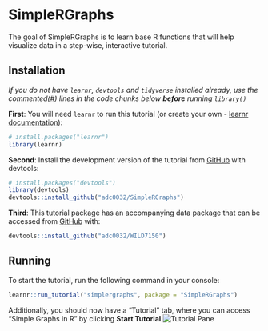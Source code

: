 
<!-- README.md is generated from README.Rmd. Please edit that file -->

SimpleRGraphs
=============

<!-- badges: start -->
<!-- badges: end -->

The goal of SimpleRGraphs is to learn base R functions that will help
visualize data in a step-wise, interactive tutorial.

Installation
------------

*If you do not have `learnr`, `devtools` and `tidyverse` installed
already, use the commented(\#) lines in the code chunks below **before**
running `library()`*

**First**: You will need `learnr` to run this tutorial (or create your
own - [learnr
documentation](https://rstudio.github.io/learnr/index.html)):

``` r
# install.packages("learnr")
library(learnr)
```

**Second**: Install the development version of the tutorial from
[GitHub](https://github.com/) with devtools:

``` r
# install.packages("devtools")
library(devtools)
devtools::install_github("adc0032/SimpleRGraphs")
```

**Third**: This tutorial package has an accompanying data package that
can be accessed from [GitHub](https://github.com/) with:

``` r
devtools::install_github("adc0032/WILD7150")
```

Running
-------

To start the tutorial, run the following command in your console:

``` r
learnr::run_tutorial("simplergraphs", package = "SimpleRGraphs")
```

Additionally, you should now have a “Tutorial” tab, where you can access
“Simple Graphs in R” by clicking **Start Tutorial** ![Tutorial
Pane](images/tutorialpane.png)
